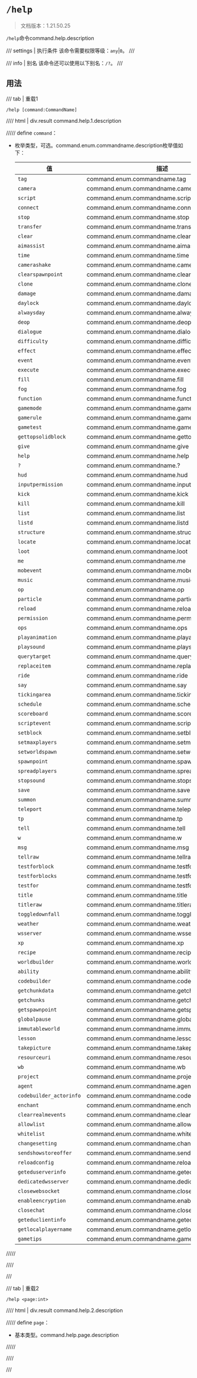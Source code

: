 # `/help`

> 文档版本：1.21.50.25

`/help`命令command.help.description

/// settings | 执行条件
该命令需要权限等级：`any`|`0`。
///

/// info | 别名
该命令还可以使用以下别名：`/?`。
///

## 用法

/// tab | 重载1
```mcfunction
/help [command:CommandName]
```

//// html | div.result
command.help.1.description

///// define
`command`：<!-- md:samp CommandName -->

- 枚举类型，可选。command.enum.commandname.description枚举值如下：

  |值|描述|
  |---|---|
  |`tag`|command.enum.commandname.tag|
  |`camera`|command.enum.commandname.camera|
  |`script`|command.enum.commandname.script|
  |`connect`|command.enum.commandname.connect|
  |`stop`|command.enum.commandname.stop|
  |`transfer`|command.enum.commandname.transfer|
  |`clear`|command.enum.commandname.clear|
  |`aimassist`|command.enum.commandname.aimassist|
  |`time`|command.enum.commandname.time|
  |`camerashake`|command.enum.commandname.camerashake|
  |`clearspawnpoint`|command.enum.commandname.clearspawnpoint|
  |`clone`|command.enum.commandname.clone|
  |`damage`|command.enum.commandname.damage|
  |`daylock`|command.enum.commandname.daylock|
  |`alwaysday`|command.enum.commandname.alwaysday|
  |`deop`|command.enum.commandname.deop|
  |`dialogue`|command.enum.commandname.dialogue|
  |`difficulty`|command.enum.commandname.difficulty|
  |`effect`|command.enum.commandname.effect|
  |`event`|command.enum.commandname.event|
  |`execute`|command.enum.commandname.execute|
  |`fill`|command.enum.commandname.fill|
  |`fog`|command.enum.commandname.fog|
  |`function`|command.enum.commandname.function|
  |`gamemode`|command.enum.commandname.gamemode|
  |`gamerule`|command.enum.commandname.gamerule|
  |`gametest`|command.enum.commandname.gametest|
  |`gettopsolidblock`|command.enum.commandname.gettopsolidblock|
  |`give`|command.enum.commandname.give|
  |`help`|command.enum.commandname.help|
  |`?`|command.enum.commandname.?|
  |`hud`|command.enum.commandname.hud|
  |`inputpermission`|command.enum.commandname.inputpermission|
  |`kick`|command.enum.commandname.kick|
  |`kill`|command.enum.commandname.kill|
  |`list`|command.enum.commandname.list|
  |`listd`|command.enum.commandname.listd|
  |`structure`|command.enum.commandname.structure|
  |`locate`|command.enum.commandname.locate|
  |`loot`|command.enum.commandname.loot|
  |`me`|command.enum.commandname.me|
  |`mobevent`|command.enum.commandname.mobevent|
  |`music`|command.enum.commandname.music|
  |`op`|command.enum.commandname.op|
  |`particle`|command.enum.commandname.particle|
  |`reload`|command.enum.commandname.reload|
  |`permission`|command.enum.commandname.permission|
  |`ops`|command.enum.commandname.ops|
  |`playanimation`|command.enum.commandname.playanimation|
  |`playsound`|command.enum.commandname.playsound|
  |`querytarget`|command.enum.commandname.querytarget|
  |`replaceitem`|command.enum.commandname.replaceitem|
  |`ride`|command.enum.commandname.ride|
  |`say`|command.enum.commandname.say|
  |`tickingarea`|command.enum.commandname.tickingarea|
  |`schedule`|command.enum.commandname.schedule|
  |`scoreboard`|command.enum.commandname.scoreboard|
  |`scriptevent`|command.enum.commandname.scriptevent|
  |`setblock`|command.enum.commandname.setblock|
  |`setmaxplayers`|command.enum.commandname.setmaxplayers|
  |`setworldspawn`|command.enum.commandname.setworldspawn|
  |`spawnpoint`|command.enum.commandname.spawnpoint|
  |`spreadplayers`|command.enum.commandname.spreadplayers|
  |`stopsound`|command.enum.commandname.stopsound|
  |`save`|command.enum.commandname.save|
  |`summon`|command.enum.commandname.summon|
  |`teleport`|command.enum.commandname.teleport|
  |`tp`|command.enum.commandname.tp|
  |`tell`|command.enum.commandname.tell|
  |`w`|command.enum.commandname.w|
  |`msg`|command.enum.commandname.msg|
  |`tellraw`|command.enum.commandname.tellraw|
  |`testforblock`|command.enum.commandname.testforblock|
  |`testforblocks`|command.enum.commandname.testforblocks|
  |`testfor`|command.enum.commandname.testfor|
  |`title`|command.enum.commandname.title|
  |`titleraw`|command.enum.commandname.titleraw|
  |`toggledownfall`|command.enum.commandname.toggledownfall|
  |`weather`|command.enum.commandname.weather|
  |`wsserver`|command.enum.commandname.wsserver|
  |`xp`|command.enum.commandname.xp|
  |`recipe`|command.enum.commandname.recipe|
  |`worldbuilder`|command.enum.commandname.worldbuilder|
  |`ability`|command.enum.commandname.ability|
  |`codebuilder`|command.enum.commandname.codebuilder|
  |`getchunkdata`|command.enum.commandname.getchunkdata|
  |`getchunks`|command.enum.commandname.getchunks|
  |`getspawnpoint`|command.enum.commandname.getspawnpoint|
  |`globalpause`|command.enum.commandname.globalpause|
  |`immutableworld`|command.enum.commandname.immutableworld|
  |`lesson`|command.enum.commandname.lesson|
  |`takepicture`|command.enum.commandname.takepicture|
  |`resourceuri`|command.enum.commandname.resourceuri|
  |`wb`|command.enum.commandname.wb|
  |`project`|command.enum.commandname.project|
  |`agent`|command.enum.commandname.agent|
  |`codebuilder_actorinfo`|command.enum.commandname.codebuilder_actorinfo|
  |`enchant`|command.enum.commandname.enchant|
  |`clearrealmevents`|command.enum.commandname.clearrealmevents|
  |`allowlist`|command.enum.commandname.allowlist|
  |`whitelist`|command.enum.commandname.whitelist|
  |`changesetting`|command.enum.commandname.changesetting|
  |`sendshowstoreoffer`|command.enum.commandname.sendshowstoreoffer|
  |`reloadconfig`|command.enum.commandname.reloadconfig|
  |`geteduserverinfo`|command.enum.commandname.geteduserverinfo|
  |`dedicatedwsserver`|command.enum.commandname.dedicatedwsserver|
  |`closewebsocket`|command.enum.commandname.closewebsocket|
  |`enableencryption`|command.enum.commandname.enableencryption|
  |`closechat`|command.enum.commandname.closechat|
  |`geteduclientinfo`|command.enum.commandname.geteduclientinfo|
  |`getlocalplayername`|command.enum.commandname.getlocalplayername|
  |`gametips`|command.enum.commandname.gametips|



/////

////

///

/// tab | 重载2
```mcfunction
/help <page:int>
```

//// html | div.result
command.help.2.description

///// define
`page`：<!-- md:samp int -->

- 基本类型。command.help.page.description


/////

////

///
